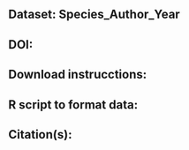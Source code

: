 ## **Dataset:** Species_Author_Year

## **DOI:**

## **Download instrucctions:**

## **R script to format data:**

## **Citation(s):**
